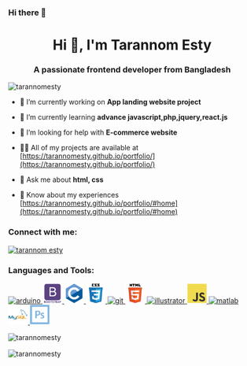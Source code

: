 ### Hi there 👋

<h1 align="center">Hi 👋, I'm Tarannom Esty</h1>
<h3 align="center">A passionate frontend developer from Bangladesh</h3>

<p align="left"> <img src="https://komarev.com/ghpvc/?username=tarannomesty&label=Profile%20views&color=0e75b6&style=flat" alt="tarannomesty" /> </p>

- 🔭 I’m currently working on **App landing website project**

- 🌱 I’m currently learning **advance javascript,php,jquery,react.js**

- 🤝 I’m looking for help with **E-commerce website**

- 👨‍💻 All of my projects are available at [https://tarannomesty.github.io/portfolio/](https://tarannomesty.github.io/portfolio/)

- 💬 Ask me about **html, css**

- 📄 Know about my experiences [https://tarannomesty.github.io/portfolio/#home](https://tarannomesty.github.io/portfolio/#home)

<h3 align="left">Connect with me:</h3>
<p align="left">
<a href="https://fb.com/tarannom esty" target="blank"><img align="center" src="https://raw.githubusercontent.com/rahuldkjain/github-profile-readme-generator/master/src/images/icons/Social/facebook.svg" alt="tarannom esty" height="30" width="40" /></a>
</p>

<h3 align="left">Languages and Tools:</h3>
<p align="left"> <a href="https://www.arduino.cc/" target="_blank"> <img src="https://cdn.worldvectorlogo.com/logos/arduino-1.svg" alt="arduino" width="40" height="40"/> </a> <a href="https://getbootstrap.com" target="_blank"> <img src="https://raw.githubusercontent.com/devicons/devicon/master/icons/bootstrap/bootstrap-plain-wordmark.svg" alt="bootstrap" width="40" height="40"/> </a> <a href="https://www.cprogramming.com/" target="_blank"> <img src="https://raw.githubusercontent.com/devicons/devicon/master/icons/c/c-original.svg" alt="c" width="40" height="40"/> </a> <a href="https://www.w3schools.com/css/" target="_blank"> <img src="https://raw.githubusercontent.com/devicons/devicon/master/icons/css3/css3-original-wordmark.svg" alt="css3" width="40" height="40"/> </a> <a href="https://git-scm.com/" target="_blank"> <img src="https://www.vectorlogo.zone/logos/git-scm/git-scm-icon.svg" alt="git" width="40" height="40"/> </a> <a href="https://www.w3.org/html/" target="_blank"> <img src="https://raw.githubusercontent.com/devicons/devicon/master/icons/html5/html5-original-wordmark.svg" alt="html5" width="40" height="40"/> </a> <a href="https://www.adobe.com/in/products/illustrator.html" target="_blank"> <img src="https://www.vectorlogo.zone/logos/adobe_illustrator/adobe_illustrator-icon.svg" alt="illustrator" width="40" height="40"/> </a> <a href="https://developer.mozilla.org/en-US/docs/Web/JavaScript" target="_blank"> <img src="https://raw.githubusercontent.com/devicons/devicon/master/icons/javascript/javascript-original.svg" alt="javascript" width="40" height="40"/> </a> <a href="https://www.mathworks.com/" target="_blank"> <img src="https://upload.wikimedia.org/wikipedia/commons/2/21/Matlab_Logo.png" alt="matlab" width="40" height="40"/> </a> <a href="https://www.mysql.com/" target="_blank"> <img src="https://raw.githubusercontent.com/devicons/devicon/master/icons/mysql/mysql-original-wordmark.svg" alt="mysql" width="40" height="40"/> </a> <a href="https://www.photoshop.com/en" target="_blank"> <img src="https://raw.githubusercontent.com/devicons/devicon/master/icons/photoshop/photoshop-line.svg" alt="photoshop" width="40" height="40"/> </a> </p>

<p><img align="center" src="https://github-readme-stats.vercel.app/api/top-langs?username=tarannomesty&show_icons=true&locale=en&layout=compact" alt="tarannomesty" /></p>

<p><img align="center" src="https://github-readme-streak-stats.herokuapp.com/?user=tarannomesty&" alt="tarannomesty" /></p>

